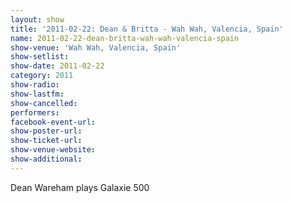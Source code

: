 ```yaml
---
layout: show
title: '2011-02-22: Dean & Britta - Wah Wah, Valencia, Spain'
name: 2011-02-22-dean-britta-wah-wah-valencia-spain
show-venue: 'Wah Wah, Valencia, Spain'
show-setlist: 
show-date: 2011-02-22
category: 2011
show-radio: 
show-lastfm: 
show-cancelled: 
performers: 
facebook-event-url: 
show-poster-url: 
show-ticket-url: 
show-venue-website: 
show-additional: 
---
```


Dean Wareham plays Galaxie 500